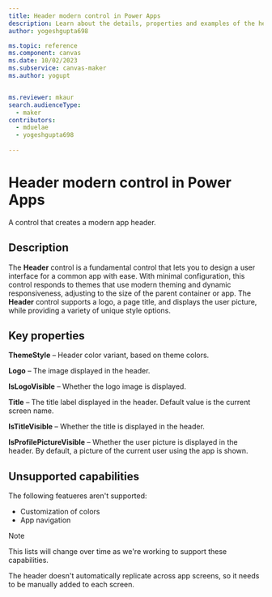 ```yaml
---
title: Header modern control in Power Apps
description: Learn about the details, properties and examples of the header modern control in Power Apps.
author: yogeshgupta698

ms.topic: reference
ms.component: canvas
ms.date: 10/02/2023
ms.subservice: canvas-maker
ms.author: yogupt


ms.reviewer: mkaur
search.audienceType: 
  - maker
contributors:
  - mduelae
  - yogeshgupta698
  
---
```

# Header modern control in Power Apps 

A control that creates a modern app header.

## Description

The **Header** control is a fundamental control that lets you to design a user interface for a common app with ease. With minimal configuration, this control responds to themes that use modern theming and dynamic responsiveness, adjusting to the size of the parent container or app. The **Header** control supports a logo, a page title, and displays the user picture, while providing a variety of unique style options.


## Key properties

**ThemeStyle** – Header color variant, based on theme colors.

**Logo** – The image displayed in the header. 

**IsLogoVisible** – Whether the logo image is displayed. 

**Title** – The title label displayed in the header. Default value is the current screen name. 

**IsTitleVisible** – Whether the title is displayed in the header.

**IsProfilePictureVisible** – Whether the user picture is displayed in the header. By default, a picture of the current user using the app is shown. 


## Unsupported capabilities

The following featueres aren't supported:

- Customization of colors 
- App navigation

> [!NOTE]
> This lists will change over time as we're working to support these capabilities.

The header doesn't automatically replicate across app screens, so it needs to be manually added to each screen.

